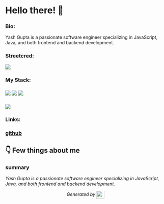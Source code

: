 
# Hello there! 👋


### Bio:

Yash Gupta is a passionate software engineer specializing in JavaScript, Java, and both frontend and backend development.
            

### Streetcred:

<a href="https://www.tublian.com/profile/yagupta77?ss=true"><img src="https://rd3ps1doua.execute-api.us-east-1.amazonaws.com/dev/ft/profile/streetcred/badge/yagupta77?type=with_score"></a>

### My Stack:

### <img src="https://rd3ps1doua.execute-api.us-east-1.amazonaws.com/dev/ft/profile/streetcred/github/tag/JavaScript"/> <img src="https://rd3ps1doua.execute-api.us-east-1.amazonaws.com/dev/ft/profile/streetcred/github/tag/Java"/> <img src="https://rd3ps1doua.execute-api.us-east-1.amazonaws.com/dev/ft/profile/streetcred/github/tag/Frontend"/>

### <img src="https://rd3ps1doua.execute-api.us-east-1.amazonaws.com/dev/ft/profile/streetcred/github/tag/Backend"/>

### 

### Links:

### <a href="https://www.github.com/yagupta77">github</a>

## 👇 Few things about me


<div>

            

### summary
*Yash Gupta is a passionate software engineer specializing in JavaScript, Java, and both frontend and backend development.*

            
</div>




<p align="center">
<i>Generated by <a href="https://www.tublian.com/"><img src="https://tublian-newsletter-assets.s3.amazonaws.com/just-logo.png" width="25" style="vertical-align: middle"/></i>
</p>
